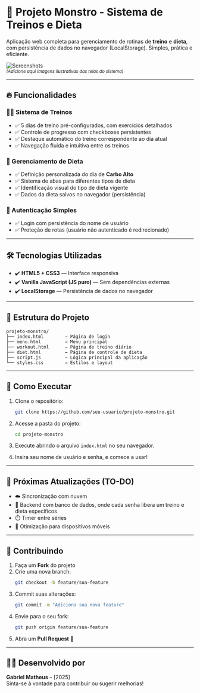 
# 💪 Projeto Monstro - Sistema de Treinos e Dieta

Aplicação web completa para gerenciamento de rotinas de **treino** e **dieta**, com persistência de dados no navegador (LocalStorage). Simples, prática e eficiente.

![Screenshots](screenshots.png)  
<sub>*(Adicione aqui imagens ilustrativas das telas do sistema)*</sub>

---

## 🔥 Funcionalidades

### 🏋️‍♂️ Sistema de Treinos
- ✅ 5 dias de treino pré-configurados, com exercícios detalhados
- ✅ Controle de progresso com checkboxes persistentes
- ✅ Destaque automático do treino correspondente ao dia atual
- ✅ Navegação fluida e intuitiva entre os treinos

### 🥗 Gerenciamento de Dieta
- ✅ Definição personalizada do dia de **Carbo Alto**
- ✅ Sistema de abas para diferentes tipos de dieta
- ✅ Identificação visual do tipo de dieta vigente
- ✅ Dados da dieta salvos no navegador (persistência)

### 🔐 Autenticação Simples
- ✅ Login com persistência do nome de usuário
- ✅ Proteção de rotas (usuário não autenticado é redirecionado)

---

## 🛠️ Tecnologias Utilizadas
- ✔️ **HTML5 + CSS3** — Interface responsiva
- ✔️ **Vanilla JavaScript (JS puro)** — Sem dependências externas
- ✔️ **LocalStorage** — Persistência de dados no navegador

---

## 📁 Estrutura do Projeto
```plaintext
projeto-monstro/
├── index.html        → Página de login
├── menu.html         → Menu principal
├── workout.html      → Página de treino diário
├── diet.html         → Página de controle de dieta
├── script.js         → Lógica principal da aplicação
└── styles.css        → Estilos e layout
```

---

## 🚀 Como Executar
1. Clone o repositório:
   ```bash
   git clone https://github.com/seu-usuario/projeto-monstro.git
   ```
2. Acesse a pasta do projeto:
   ```bash
   cd projeto-monstro
   ```
3. Execute abrindo o arquivo `index.html` no seu navegador.

4. Insira seu nome de usuário e senha, e comece a usar!

---

## 📌 Próximas Atualizações (TO-DO)
- ☁️ Sincronização com nuvem
- 🔐 Backend com banco de dados, onde cada senha libera um treino e dieta específicos
- ⏱️ Timer entre séries
- 📱 Otimização para dispositivos móveis

---

## 🤝 Contribuindo
1. Faça um **Fork** do projeto
2. Crie uma nova branch:
   ```bash
   git checkout -b feature/sua-feature
   ```
3. Commit suas alterações:
   ```bash
   git commit -m "Adiciona sua nova feature"
   ```
4. Envie para o seu fork:
   ```bash
   git push origin feature/sua-feature
   ```
5. Abra um **Pull Request** 🚀

---

## 👨‍💻 Desenvolvido por
**Gabriel Matheus** – [2025]  
Sinta-se à vontade para contribuir ou sugerir melhorias!
